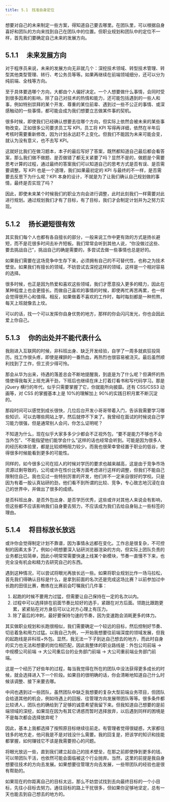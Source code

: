 ```yaml
---
title: 5.1　找准自身定位
---
```


想要对自己的未来制定一些方案，得知道自己要去哪里。在团队里，可以根据自身喜好和团队的方向来找到自己在团队中的位置。但职业规划和团队中的定位不一样，首先我们要确定自己未来的发展方向。

## 5.1.1 　未来发展方向

对于程序员来说，未来的发展方向无非就几个：深挖技术领域、转型技术管理、转型其他类型管理、转行、考公务员等等。如果再继续在前端领域细分，还可以分为纯前端、全栈等方向。

至于具体要选哪个方向，大都由个人偏好决定。一个人想要做什么事情，会同时受到很多因素的影响，除了自己对技术的热情和能力，还可能包括遇到的一些人和事，例如特别崇拜的某个开发、尊重的某位前辈、遇到过一些不公正的事情、或深感触动的一些事情，都可能会成为我们想要立志做某件事的契机。

很多时候，即使我们已经确认想要去往哪个方向，但实际上依然会被未来的某些事物改变。正如很多公司要求员工写 KPI，员工将 KPI 写得再详细，依然在半年后考核时需要重新修改，因为计划永远赶不上变化。但我们不能因为未来可能会变，就认为没有意义，也不去写 KPI。

这就好比我们在做习题本，本子的最后写好了答案，既然都知道自己最后都会看答案，那么我们做不做题、是否做错了都无关紧要了吗？显然不是的，做题是个需要思考计算的过程，通过最终的答案我们可以知道自己的思考方式是否有误、是否需要调整。写 KPI 也是一个道理，我们如果最初定的 KPI 与最终的不一样，是否需要去反思下为什么呢？KPI 本身的设计，不就是为了让我们确认自己规划做的事情，最终是否实现了吗？

因此，即使未来某个时候我们的职业方向会进行调整，此时此刻我们一样需要对此进行规划。通过规划我们才有了目标，有了目标，我们才会制定计划并为之努力实现。

## 5.1.2 　扬长避短很有效

其实我们每个人也都有各自擅长的部分，一般来说工作中更有效的方式是扬长避短，而不是花很多时间去补齐短板。我们常常会听到其他人说，“你没做过这些、要去挑战自己”，挑战自己的确是需要的，多尝试去做一些事情也总是好的。

如果我们需要在这场竞争中生存下来，必须拥有自己的不可替代性，也称之为技术壁垒。如果我们有擅长的领域，不妨尝试去深挖这样的领域，这样是一个相对容易的选择。

很多时候，也正是因为热爱和喜欢这些领域，我们才愿意投入更多的精力，因此在某种程度上也会更擅长。而做自己喜欢的事情的时候，即使再忙再苦再累，也一样会觉得很开心和值得。相反，如果做着不喜欢的工作时，每时每刻都是一种煎熬，每天上班就像去上坟。

可以的话，找一个可以发挥你自身优势的地方，那样的你会闪闪发光，你也会因此爱上你自己。

## 5.1.3 　你的出处并不能代表什么

我刚进入互联网的时候，非科班出身、缺乏开发经验，自学了一周多就疯狂投简历。找工作很头疼，即使是裸辞的一番热血，再热烈也很容易被浇灭。最后虽然顺利找到了工作，但工资少得可怜。

那会从华为出来，待遇的落差总会不断地提醒我，到底是为了什么呢？但满怀的热情使得我每天上班充满干劲，下班后也继续在床上打着灯看书和写代码学习。那是 jQuery 横行的年代，似乎只需要掌握了它，你就能所向披靡。还有 CSS/CSS3 动画等，对 CSS 的掌握基本上是 10%的理解加上 90%的实践日积月累不断沉淀的。

那段时间可以感觉到成长很快，几位后台开发小哥哥带着入门，告诉我需要学习哪些知识、可以去哪些网站上学，然后就停不下来了。我曾经在面试的时候说自己学习能力很强，但是通常别人会问，你怎么证明呢？

不知道为什么，现在似乎大家多多少少都会不正视外包，“要不是能力不够也不会当外包”、“不能指望他们能学会什么”这样的话也经常会听到。可能是因为很多人的经历和体验里，都是比较顺畅阻力较少。而我也很荣幸曾经置于职业的低谷，使得很多时候能看到更多的可能性。

同样的，如今很多公司在招人的时候对学历的要求也越来越高，这是由于竞争市场资源过剩导致的，公司或许在性价比等方面考虑进行这样的调整，但我们不能自己限制住自己。我也见过一些特别厉害的开发，他们并不一定来自很好的学校。只是因为有着一股认真钻研的劲，他们看不到所谓的比较、竞争，专心致志地沉浸在自己的世界中，并做出了很多的成绩。

是否科班出身、是否外包出身、是否学历优秀，这些或许对其他人来说会有影响，但这些都不应该影响我们自身要去努力，不应该成为我们去给自身贴上一些标签的理由。

## 5.1.4 　将目标放长放远

或许你会觉得制定计划不靠谱，因为事情永远都在变化。工作总是很复杂，不可控制的因素太多了。例如小明想要深入钻研浏览器渲染的方向，但实际上团队负责的业务都比较简单，因此小明常常需要快速上线某个新模块，节奏一直慢不下来，也完全没有机会和精力去研究自己的东西。

遇到这种情况，可以尝试将眼光再放长远一些。如果将职业规划比作一场马拉松，首先我们得确认目标是什么，是拿到前面的名次还是完成这场比赛？以前参加过中长跑的田径比赛，教练在比赛前会叮嘱我们几件事：

1. 起跑的时候不要用力过猛，但需要让自己保持在一定的名次以内。
2. 过程中可以选择排在前面节奏比较好的选手，紧跟在对方后面。领跑比跟跑更累，紧紧贴在对方身后可以让对方心理上有压力。
3. 除了最后的冲刺，最好要保持匀速的节奏，因为变速跑会消耗更多的体力。

其实做职业规划和长跑很相似，我们需要确定一个较远的目标，然后控制好节奏、切忌着急和用力过猛。以我自己为例，一开始我想要往前端深度的领域发展，但我的起跑线是非科班+外包。显然，我无法一下子到达自己想去的地方，而此时自身的实力也无法和想要的岗位相匹配，因此我整体的职业路线是：外包公司前端 -> 中规模公司前端 -> 大公司重后台的业务部门前端 -> 大公司重前端业务部门前端。

这是一个经历了好些年的过程，每当我觉得在所在的团队中没法获得更多成长的时候，就会选择进入下一个阶段。如果目的很明确的话，你会清晰地知道自己什么时候该调整、接下来要去哪。

中间也遇到过一些团队，虽然团队中缺乏我想要的复杂大型前端业务项目，但团队会给道其他的机会，例如待遇上的回报、往管理方向发展带团队等等。很多条件都比较诱人，团队也的确给到了足够的诚意希望我留下来。但我知道自己想要的是前端领域的深挖，如果现在因为有其它诱惑而暂时选择放弃，以后遇到同样的困境是不是每次都会选择放弃呢？

因此，基本上我都选择了按照原目标继续往前走。有管理者觉得很疑惑，大家都往钱多的地方走，他问我是不是对钱没什么需要。我的回复是，把该学的知识和技能都掌握，如何赚钱它不该是我需要担心的问题。

将眼光放远一些，直到我们建立起自己的技术壁垒，在那之前即使挣到更多的钱、可以带团队干活，也依然可能会面临被这个行业抛弃。当然，这里的前提是我自身想要往技术的方向去发展。如果想要往管理方向去发展，一些带团队的经验也是很有帮助的。

如果现在的你距离自己的目标太远，那么不妨尝试找到去向最终目标的一个小目标，先往小目标去努力。通往目标的路上干扰很多，但如果你足够地坚定，总有一天也能去到自己想去的地方的。

